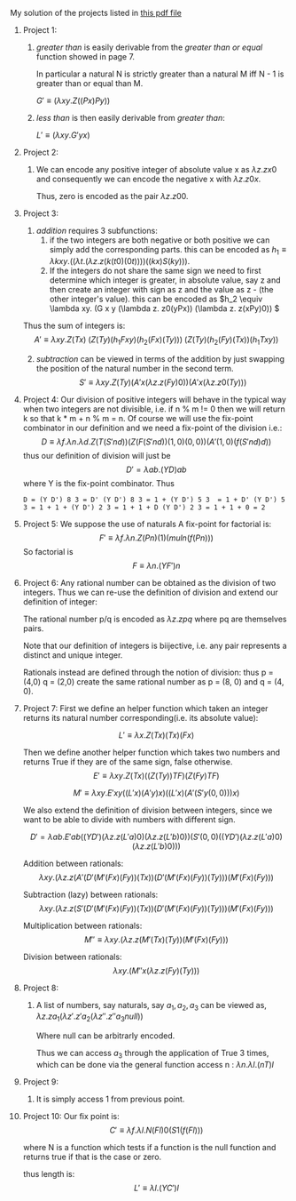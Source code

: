 My solution of the projects listed in [this pdf file](/untypedlambda/1/lambda.pdf)

1. Project 1:
    1. *greater than* is easily derivable from the *greater than or equal* function showed in page 7. 

        In particular a natural N is strictly greater than a natural M iff N - 1 is greater than or equal than M.

        $G' \equiv (\lambda xy. Z((Px)Py))$

    2. *less than* is then easily derivable from *greater than*:

        $L' \equiv (\lambda xy. G'yx)$

2. Project 2:
    1. We can encode any positive integer of absolute value x as $\lambda z. zx0$ and consequently we can encode the negative 
        x with $\lambda z.z0x$.

        Thus, zero is encoded as the pair $\lambda z.z00$.

3. Project 3:
    1. *addition* requires 3 subfunctions: 
        1. if the two integers are both negative or both positive we can simply add the corresponding parts.
            this can be encoded as $h_1 \equiv \lambda kxy. ((\lambda t. (\lambda z. z(k(t0)(0t))))((kx)S(ky)))$.
        2. If the integers do not share the same sign we need to first determine which integer is greater, in absolute value, say z and then create an
        integer with sign as z and the value as z - (the other integer's value).
            this can be encoded as $h_2 \equiv \lambda xy. (G x y (\lambda z. z0(yPx)) (\lambda z. z(xPy)0)) $
    
    Thus the sum of integers is: $$A'\equiv \lambda xy.Z(T x)\;(Z(T y) (h_1 F x y) (h_2 (F x) (T y)))\; (Z(T y) (h_2 (F y) (T x)) (h_1 T x y))$$

    2. *subtraction* can be viewed in terms of the addition by just swapping the position of the natural number in the second term.
    $$
        S' \equiv \lambda xy. Z (T y) (A' x (\lambda z. z(F y)0)) (A' x (\lambda z. z0(T y)))
    $$

4. Project 4: 
    Our division of positive integers will behave in the typical way when two integers are not divisible, i.e. if n % m != 0 then we will return k so that
    k * m + n % m = n.
    Of course we will use the fix-point combinator in our definition and we need a fix-point of the division i.e.:
    $$D \equiv \lambda f.\lambda n.\lambda d. Z(T (S' n d)) (Z (F (S' n d)) (1,0) (0,0)) (A' (1,0) (f (S' n d) d))$$
    thus our definition of division will just be 
    $$D' = \lambda ab.(Y D)a b$$
    where Y is the fix-point combinator.
    Thus 
    ```
    D = (Y D') 8 3 = D' (Y D') 8 3 = 1 + (Y D') 5 3  = 1 + D' (Y D') 5 3 = 1 + 1 + (Y D') 2 3 = 1 + 1 + D (Y D') 2 3 = 1 + 1 + 0 = 2
    ```

5. Project 5:
    We suppose the use of naturals
    A fix-point for factorial is:
    $$
    F' \equiv \lambda f.\lambda n. Z (P n) (1) (mul n (f (P n)))
    $$
    So factorial is $$F \equiv \lambda n. (Y F') n$$

6. Project 6:
    Any rational number can be obtained as the division of two integers. Thus we can re-use the definition of division and extend our definition of integer:
    
    The rational number p/q is encoded as $\lambda z.zpq$ where pq are themselves pairs.

    Note that our definition of integers is biijective, i.e. any pair represents a distinct and unique integer.

    Rationals instead are defined through the notion of division: thus p = (4,0) q = (2,0) create the same rational number as p = (8, 0) and q = (4, 0).

7. Project 7:
    First we define an helper function which taken an integer returns its natural number corresponding(i.e. its absolute value):

    $$
    L' \equiv \lambda x. Z (T x) (T x) (F x)
    $$

    Then we define another helper function which takes two numbers and returns True if they are of the same sign, false otherwise.
    $$
    E' \equiv \lambda xy. Z (T x) ((Z (T y)) T F) (Z (F y) T F)
    $$

    $$
    M' \equiv \lambda xy. E' x y ((L' x) (A' y) x) ((L' x) (A' (S' y (0,0))) x)
    $$

    We also extend the definition of division between integers, since we want to be able to divide with numbers with different sign.

    $$
    D' = \lambda ab. E' a b ((Y D') (\lambda z.z(L' a)0) (\lambda z.z(L' b)0)) (S' (0,0) ((Y D') (\lambda z.z(L' a)0) (\lambda z.z(L' b)0)))
    $$

    Addition between rationals:
    $$
    \lambda xy. (\lambda z. z(A' (D' (M' (F x) (F y)) (T x)) (D' (M' (F x) (F y)) (T y)))(M' (F x) (F y))) 
    $$

    Subtraction (lazy) between rationals:
    $$
    \lambda xy. (\lambda z. z(S' (D' (M' (F x) (F y)) (T x)) (D' (M' (F x) (F y)) (T y)))(M' (F x) (F y))) 
    $$

    Multiplication between rationals:
    $$
    M'' \equiv \lambda xy. (\lambda z. z(M' (T x) (T y))(M' (F x) (F y))) 
    $$

    Division between rationals:
    $$
    \lambda xy. (M'' x (\lambda z. z(F y)(T y)))
    $$

8. Project 8:
    1. A list of numbers, say naturals, say $a_1,a_2, a_3$ can be viewed as, $\lambda z.za_1(\lambda z'.z'a_2(\lambda z''.z''a_3 null))$
        
        Where null can be arbitrarly encoded.
        
        Thus we can access $a_3$ through the application of True 3 times, which can be done via the general function access n : $\lambda n. \lambda l. (n T) l$
9. Project 9:
    1. It is simply access 1 from previous point.

10. Project 10:
    Our fix point is:
    $$
    C' \equiv \lambda f.\lambda l. N (F l) 0 (S 1 (f (F l))) 
    $$
    
    where N is a function which tests if a function is the null function and returns true if that is the case or zero.

    thus length is:
    $$
    L' \equiv \lambda l. (Y C') l
    $$